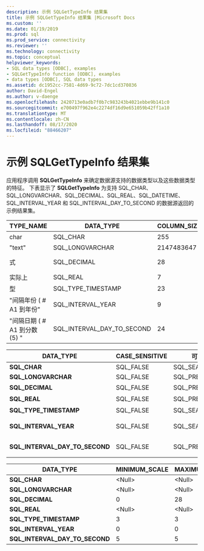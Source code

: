 ```yaml
---
description: 示例 SQLGetTypeInfo 结果集
title: 示例 SQLGetTypeInfo 结果集 |Microsoft Docs
ms.custom: ''
ms.date: 01/19/2019
ms.prod: sql
ms.prod_service: connectivity
ms.reviewer: ''
ms.technology: connectivity
ms.topic: conceptual
helpviewer_keywords:
- SQL data types [ODBC], examples
- SQLGetTypeInfo function [ODBC], examples
- data types [ODBC], SQL data types
ms.assetid: dc1952cc-7581-4d69-9c72-7dc1cd370836
author: David-Engel
ms.author: v-daenge
ms.openlocfilehash: 2420713e0adb7f0b7c983243b4021ebbe9b141c0
ms.sourcegitcommit: e700497f962e4c2274df16d9e651059b42ff1a10
ms.translationtype: MT
ms.contentlocale: zh-CN
ms.lasthandoff: 08/17/2020
ms.locfileid: "88466207"
---
```

# <a name="example-sqlgettypeinfo-result-set"></a>示例 SQLGetTypeInfo 结果集
应用程序调用 **SQLGetTypeInfo** 来确定数据源支持的数据类型以及这些数据类型的特征。 下表显示了 **SQLGetTypeInfo** 为支持 SQL_CHAR、SQL_LONGVARCHAR、SQL_DECIMAL、SQL_REAL、SQL_DATETIME、SQL_INTERVAL_YEAR 和 SQL_INTERVAL_DAY_TO_SECOND 的数据源返回的示例结果集。  
  
|TYPE_NAME|DATA_TYPE|COLUMN_SIZE|LITERAL_PREFIX|LITERAL_SUFFIX|CREATE_PARAMS|NULLABLE|  
|----------------|----------------|------------------|---------------------|---------------------|--------------------|--------------|  
|char|SQL_CHAR|255|"'"|"'"|长短|SQL_TRUE|  
|"text"|SQL_LONGVARCHAR|2147483647|"'"|"'"|\<Null>|SQL_TRUE|  
|式|SQL_DECIMAL|28|\<Null>|\<Null>|precision<br />纵向|SQL_TRUE|  
|实际上|SQL_REAL|7|\<Null>|\<Null>|\<Null>|SQL_TRUE|  
|型|SQL_TYPE_TIMESTAMP|23|"'"|"'"|\<Null>|SQL_TRUE|  
|"间隔年份 ( # A1 到年份"|SQL_INTERVAL_YEAR|9|"'"|"'"|precision|SQL_TRUE|  
|"间隔日期 ( # A1 到分数 (5) "|SQL_INTERVAL_DAY_TO_SECOND|24|"'"|"'"|precision|SQL_TRUE|  
  
|DATA_TYPE|CASE_SENSITIVE|可搜索|UNSIGNED_ATTRIBUTE|FIXED_PREC_SCALE|AUTO_UNIQUE_VALUE|LOCAL_TYPE_NAME|  
|----------------|---------------------|----------------|-------------------------|------------------------|-------------------------|-----------------------|  
|**SQL_CHAR**|SQL_FALSE|SQL_SEARCHABLE|\<Null>|SQL_FALSE|\<Null>|char|  
|**SQL_LONGVARCHAR**|SQL_FALSE|SQL_PRED_CHAR|\<Null>|SQL_FALSE|\<Null>|"text"|  
|**SQL_DECIMAL**|SQL_FALSE|SQL_PRED_BASIC|SQL_FALSE|SQL_FALSE|SQL_FALSE|式|  
|**SQL_REAL**|SQL_FALSE|SQL_PRED_BASIC|SQL_FALSE|SQL_FALSE|SQL_FALSE|实际上|  
|**SQL_TYPE_TIMESTAMP**|SQL_FALSE|SQL_SEARCHABLE|\<Null>|SQL_FALSE|\<Null>|型|  
|**SQL_INTERVAL_YEAR**|SQL_FALSE|SQL_SEARCHABLE|\<Null>|SQL_FALSE|\<Null>|"间隔年份 ( # A1 到年份"|  
|**SQL_INTERVAL_DAY_TO_SECOND**|SQL_FALSE|SQL_PRED_BASIC|\<Null>|SQL_FALSE|\<Null>|"间隔日期 ( # A1 到分数 (5) "|  
  
|DATA_TYPE|MINIMUM_SCALE|MAXIMUM_SCALE|SQL_DATA_TYPE|SQL_DATETIME_SUB|NUM_PREC_RADIX|INTERVAL_PRECISION|  
|----------------|--------------------|--------------------|---------------------|------------------------|----------------------|-------------------------|  
|**SQL_CHAR**|\<Null>|\<Null>|SQL_CHAR|\<Null>|\<Null>|\<Null>|  
|**SQL_LONGVARCHAR**|\<Null>|\<Null>|SQL_LONGVARCHAR|\<Null>|\<Null>|\<Null>|  
|**SQL_DECIMAL**|0|28|SQL_DECIMAL|\<Null>|10|\<Null>|  
|**SQL_REAL**|\<Null>|\<Null>|SQL_REAL|\<Null>|10|\<Null>|  
|**SQL_TYPE_TIMESTAMP**|3|3|SQL_DATETIME|SQL_CODE_TIMESTAMP|\<Null>|12|  
|**SQL_INTERVAL_YEAR**|0|0|SQL_INTERVAL|SQL_CODE_INTERVALYEAR|\<Null>|9|  
|**SQL_INTERVAL_DAY_TO_SECOND**|5|5|SQL_INTERVAL|SQL_CODE_INTERVALDAY_TO_SECOND|\<Null>|9|
